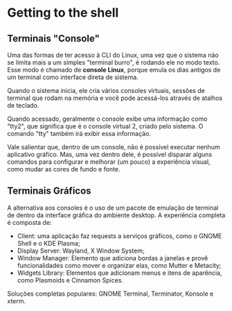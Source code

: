 # Getting to the shell

## Terminais "Console"

Uma das formas de ter acesso à CLI do Linux, uma vez que o sistema não se limita mais a um simples "terminal burro", é rodando ele no modo texto. Esse modo é chamado de **console Linux**, porque emula os dias antigos de um terminal como interface direta de sistema.

Quando o sistema inicia, ele cria vários consoles virtuais, sessões de terminal que rodam na memória e você pode acessá-los através de atalhos de teclado.

Quando acessado, geralmente o console exibe uma informação como "tty2", que significa que é o console virtual 2, criado pelo sistema. O comando "tty" também irá exibir essa informação.

Vale salientar que, dentro de um console, não é possível executar nenhum aplicativo gráfico. Mas, uma vez dentro dele, é possível disparar alguns comandos para configurar e melhorar (um pouco) a experiência visual, como mudar as cores de fundo e fonte.

## Terminais Gráficos

A alternativa aos consoles é o uso de um pacote de emulação de terminal de dentro da interface gráfica do ambiente desktop. A experiência completa é composta de:

- Client: uma aplicação faz requests a serviços gráficos, como o GNOME Shell e o KDE Plasma;
- Display Server: Wayland, X Window System;
- Window Manager: Elemento que adiciona bordas a janelas e provê funcionalidades como mover e organizar elas, como Mutter e Metacity;
- Widgets Library: Elementos que adicionam menus e itens de aparência, como Plasmoids e Cinnamon Spices.

Soluções completas populares: GNOME Terminal, Terminator, Konsole e xterm.
